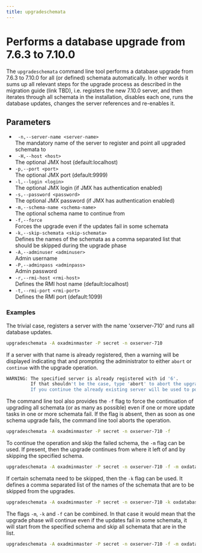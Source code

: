 ```yaml
---
title: upgradeschemata
---
```


# Performs a database upgrade from 7.6.3 to 7.10.0

The `upgradeschemata` command line tool performs a database upgrade from 7.6.3 to 7.10.0 for all (or defined) schemata automatically. In other words it sums up all relevant steps for the upgrade process as described in the migration guide (link TBD), i.e. registers the new 7.10.0 server, and then iterates through all schemata in the installation, disables each one, runs the database updates, changes the server references and re-enables it. 

## Parameters

 - `` -n,--server-name <server-name>``<br>
 The mandatory name of the server to register and point all upgraded schemata to
 - `` -H,--host <host>``<br>
 The optional JMX host (default:localhost)
 - ``-p,--port <port>``<br>
 The optional JMX port (default:9999)
 - ``-l,--login <login>``<br>
 The optional JMX login (if JMX has authentication enabled)
 - ``-s,--password <password>``<br>
 The optional JMX password (if JMX has authentication enabled)
 - ``-m,--schema-name <schema-name>``<br>
 The optional schema name to continue from
 - ``-f,--force``<br>
 Forces the upgrade even if the updates fail in some schemata
 - ``-k,--skip-schemata <skip-schemata>``<br>
 Defines the names of the schemata as a comma separated list that should be skipped during the upgrade phase
 - ``-A,--adminuser <adminuser>``<br>
 Admin username
 - ``-P,--adminpass <adminpass>``<br>
 Admin password
 - ``-r,--rmi-host <rmi-host>``<br>
 Defines the RMI host name (default:localhost)
 - ``-t,--rmi-port <rmi-port>``<br>
 Defines the RMI port (default:1099)

### Examples

The trivial case, registers a server with the name 'oxserver-710' and runs all database updates.

```bash
upgradeschemata -A oxadminmaster -P secret -n oxserver-710
```
If a server with that name is already registered, then a warning will be displayed indicating that and prompting the administrator to either `abort` or `continue` with the upgrade operation.

```bash
WARNING: The specified server is already registered with id '6'.
         If that shouldn't be the case, type 'abort' to abort the upgrade process, otherwise, type 'continue' to proceed.
         If you continue the already existing server will be used to point the updated schemata after the update tasks complete.
```

The command line tool also provides the `-f` flag to force the continuation of upgrading all schemata (or as many as possible) even if one or more update tasks in one or more schemata fail. If the flag is absent, then as soon as one schema upgrade fails, the command line tool aborts the operation.

```bash
upgradeschemata -A oxadminmaster -P secret -n oxserver-710 -f
```

To continue the operation and skip the failed schema, the `-m` flag can be used. If present, then the upgrade continues from where it left of and by skipping the specified schema.

```bash
upgradeschemata -A oxadminmaster -P secret -n oxserver-710 -f -m oxdatabase_81
```
If certain schemata need to be skipped, then the `-k` flag can be used. It defines a comma separated list of the names of the schemata that are to be skipped from the upgrades.

```bash
upgradeschemata -A oxadminmaster -P secret -n oxserver-710 -k oxdatabase_81,oxdatabase_44,oxdatabase_51
```

The flags `-m`, `-k` and `-f` can be combined. In that case it would mean that the upgrade phase will continue even if the updates fail in some schemata, it will start from the specified schema and skip all schemata that are in the list.

```bash
upgradeschemata -A oxadminmaster -P secret -n oxserver-710 -f -m oxdatabase_3 -k oxdatabase_81,oxdatabase_44,oxdatabase_51
```